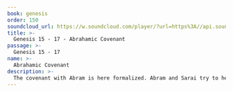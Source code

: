 ```yaml
---
book: genesis
order: 150
soundcloud_url: https://w.soundcloud.com/player/?url=https%3A//api.soundcloud.com/tracks/
title: >-
  Genesis 15 - 17 - Abrahamic Covenant
passage: >-
  Genesis 15 - 17
name: >-
  Abrahamic Covenant
description: >-
  The covenant with Abram is here formalized. Abram and Sarai try to help God with His plans - unsuccessfully in the end.
---
```


